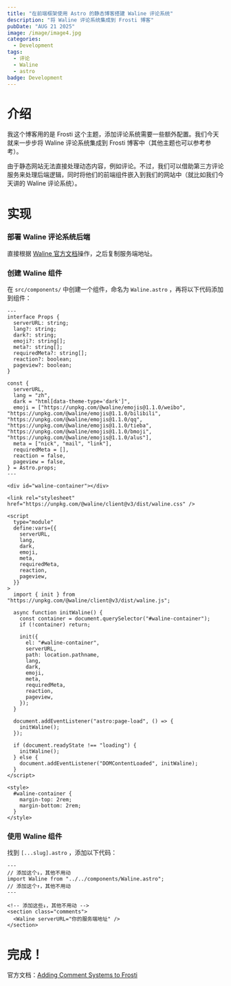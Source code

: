 ```yaml
---
title: "在前端框架使用 Astro 的静态博客搭建 Waline 评论系统"
description: "将 Waline 评论系统集成到 Frosti 博客"
pubDate: "AUG 21 2025"
image: /image/image4.jpg
categories:
  - Development
tags:
  - 评论
  - Waline
  - astro
badge: Development
---
```


# 介绍
我这个博客用的是 Frosti 这个主题，添加评论系统需要一些额外配置。我们今天就来一步步将 Waline 评论系统集成到 Frosti 博客中（其他主题也可以参考参考）。

由于静态网站无法直接处理动态内容，例如评论。不过，我们可以借助第三方评论服务来处理后端逻辑，同时将他们的前端组件嵌入到我们的网站中（就比如我们今天讲的 Waline 评论系统）。

# 实现
### 部署 Waline 评论系统后端
直接根据 [Waline 官方文档](https://waline.js.org/guide/get-started/)操作，之后复制服务端地址。
### 创建 Waline 组件
在 `src/components/` 中创建一个组件，命名为 `Waline.astro` ，再将以下代码添加到组件：
```astro
---
interface Props {
  serverURL: string;
  lang?: string;
  dark?: string;
  emoji?: string[];
  meta?: string[];
  requiredMeta?: string[];
  reaction?: boolean;
  pageview?: boolean;
}

const {
  serverURL,
  lang = "zh",
  dark = "html[data-theme-type='dark']",
  emoji = ["https://unpkg.com/@waline/emojis@1.1.0/weibo", "https://unpkg.com/@waline/emojis@1.1.0/bilibili", "https://unpkg.com/@waline/emojis@1.1.0/qq", "https://unpkg.com/@waline/emojis@1.1.0/tieba", "https://unpkg.com/@waline/emojis@1.1.0/bmoji", "https://unpkg.com/@waline/emojis@1.1.0/alus"],
  meta = ["nick", "mail", "link"],
  requiredMeta = [],
  reaction = false,
  pageview = false,
} = Astro.props;
---

<div id="waline-container"></div>

<link rel="stylesheet" href="https://unpkg.com/@waline/client@v3/dist/waline.css" />

<script
  type="module"
  define:vars={{
    serverURL,
    lang,
    dark,
    emoji,
    meta,
    requiredMeta,
    reaction,
    pageview,
  }}
>
  import { init } from "https://unpkg.com/@waline/client@v3/dist/waline.js";

  async function initWaline() {
    const container = document.querySelector("#waline-container");
    if (!container) return;

    init({
      el: "#waline-container",
      serverURL,
      path: location.pathname,
      lang,
      dark,
      emoji,
      meta,
      requiredMeta,
      reaction,
      pageview,
    });
  }

  document.addEventListener("astro:page-load", () => {
    initWaline();
  });

  if (document.readyState !== "loading") {
    initWaline();
  } else {
    document.addEventListener("DOMContentLoaded", initWaline);
  }
</script>

<style>
  #waline-container {
    margin-top: 2rem;
    margin-bottom: 2rem;
  }
</style>
```
### 使用 Waline 组件
找到 `[...slug].astro` ，添加以下代码：
```astro
---
// 添加这个↓，其他不用动
import Waline from "../../components/Waline.astro";
// 添加这个↑，其他不用动
---

<!-- 添加这些↓，其他不用动 -->
<section class="comments">
  <Waline serverURL="你的服务端地址" />
</section>
```
# 完成！
官方文档：[Adding Comment Systems to Frosti](https://frosti.saroprock.com/blog/adding-comment-systems)